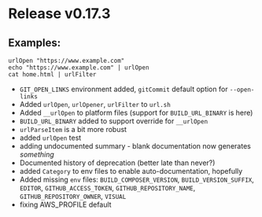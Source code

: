 # Release v0.17.3

## Examples:

    urlOpen "https://www.example.com"
    echo "https://www.example.com" | urlOpen 
    cat home.html | urlFilter

- `GIT_OPEN_LINKS` environment added, `gitCommit` default option for `--open-links`
- Added `urlOpen`, `urlOpener`, `urlFilter` to `url.sh`
- Added `__urlOpen` to platform files (support for `BUILD_URL_BINARY` is here)
- `BUILD_URL_BINARY` added to support override for `__urlOpen`
- `urlParseItem` is a bit more robust
- added `urlOpen` test
- adding undocumented summary - blank documentation now generates *something*
- Documented history of deprecation (better late than never?) 
- added `Category` to env files to enable auto-documentation, hopefully
- Added missing `env` files: `BUILD_COMPOSER_VERSION`, `BUILD_VERSION_SUFFIX`, `EDITOR`, `GITHUB_ACCESS_TOKEN`, `GITHUB_REPOSITORY_NAME`, `GITHUB_REPOSITORY_OWNER`, `VISUAL`
- fixing AWS_PROFILE default
